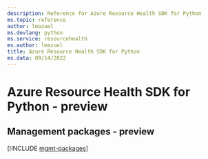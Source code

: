 ```yaml
---
description: Reference for Azure Resource Health SDK for Python
ms.topic: reference
author: lmazuel
ms.devlang: python
ms.service: resourcehealth
ms.author: lmazuel
title: Azure Resource Health SDK for Python
ms.data: 09/14/2022
---
```

# Azure Resource Health SDK for Python - preview

## Management packages - preview
[!INCLUDE [mgmt-packages](resource-health-mgmt-index.md)]